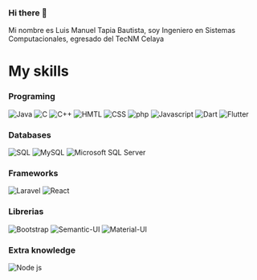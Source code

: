 ### Hi there 👋
Mi nombre es Luis Manuel Tapia Bautista, soy Ingeniero en Sistemas Computacionales, egresado del TecNM Celaya

# My skills
### Programing
![Java](https://img.shields.io/static/v1?label=Programming%20Java&labelColor=white&message=Language&color=007396&logo=java&logoColor=007396)
![C](https://img.shields.io/static/v1?label=Programming%20C&labelColor=white&message=Language&color=A8B9CC&logo=c&logoColor=A8B9CC)
![C++](https://img.shields.io/static/v1?label=Programming%20C%2B%2B&labelColor=white&message=Language&color=00599C&logo=cplusplus&logoColor=00599C)
![HMTL](https://img.shields.io/static/v1?label=Programming%20HTML&labelColor=white&message=Language&color=E34F26&logo=html5&logoColor=E34F26)
![CSS](https://img.shields.io/static/v1?label=Programming%20CSS&labelColor=white&message=Language&color=1572B6&logo=css3&logoColor=1572B6)
![php](https://img.shields.io/static/v1?label=Programming%20PHP&labelColor=white&message=Language&color=8993be&logo=php&logoColor=8993be)
![Javascript](https://img.shields.io/static/v1?label=Programming%20JavaScript&labelColor=white&message=Language&color=F7DF1E&logo=javascript&logoColor=F7DF1E)
![Dart](https://img.shields.io/static/v1?label=Programming%20Dart&labelColor=white&message=Language&color=0175C2&logo=dart&logoColor=0175C2)
![Flutter](https://img.shields.io/static/v1?label=Programming%20Flutter&labelColor=white&message=Language&color=02569B&logo=flutter&logoColor=02569B)

### Databases
![SQL](https://img.shields.io/static/v1?label=Programming%20SQL&labelColor=white&message=Language&color=4479A1&logo=mysql&logoColor=4479A1)
![MySQL](https://img.shields.io/static/v1?label=MySQL&labelColor=white&message=DBMS&color=4479A1&logo=mysql&logoColor=4479A1)
![Microsoft SQL Server](https://img.shields.io/static/v1?label=Microsoft%20SQL%20Server&labelColor=white&message=DBMS&color=CC2927&logo=microsoftsqlserver&logoColor=CC2927)

### Frameworks
![Laravel](https://img.shields.io/static/v1?label=Laravel&labelColor=white&message=Framework&color=FF2D20&logo=laravel&logoColor=FF2D20)
![React](https://img.shields.io/static/v1?label=React&labelColor=white&message=Framework&color=61DAFB&logo=react&logoColor=#61DAFB)

### Librerias
![Bootstrap](https://img.shields.io/static/v1?label=Bootstrap&labelColor=white&message=Libreria&color=7952B3&logo=Bootstrap&logoColor=7952B3)
![Semantic-UI](https://img.shields.io/static/v1?label=Semantic-UI&labelColor=white&message=Libreria&color=35BDB2&logo=semanticuireact&logoColor=35BDB2)
![Material-UI](https://img.shields.io/static/v1?label=MUI&labelColor=white&message=Libreria&color=007FFF&logo=mui&logoColor=007FFF)

### Extra knowledge
![Node js](https://img.shields.io/static/v1?label=Node.js&labelColor=white&message=Entorno&color=339933&logo=nodedotjs&logoColor=339933)




<!--
Here are some ideas to get you started:

- 🔭 I’m currently working on ...
- 🌱 I’m currently learning Javascript
- 👯 I’m looking to collaborate on ...
- 🤔 I’m looking for help with ...
- 💬 Ask me about ...
- 📫 How to reach me: ...
- 😄 Pronouns: ...
- ⚡ Fun fact: ...
-->
